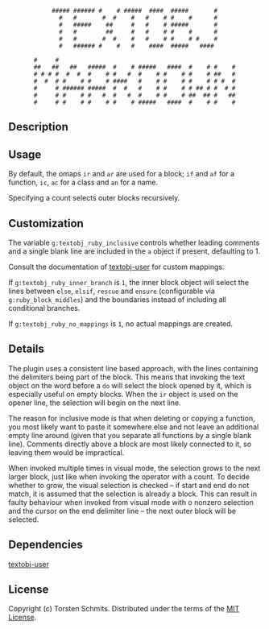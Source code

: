                                                                
                ##### ###### #    # #####  ####  #####       # 
                  #   #       #  #    #   #    # #    #      # 
                  #   #####    ##     #   #    # #####       # 
                  #   #        ##     #   #    # #    #      # 
                  #   #       #  #    #   #    # #    # #    # 
                  #   ###### #    #   #    ####  #####   ####  
                                                               
           #     #                                                  
           ##   ##   ##   #####  #    # #####   ####  #    # #    # 
           # # # #  #  #  #    # #   #  #    # #    # #    # ##   # 
           #  #  # #    # #    # ####   #    # #    # #    # # #  # 
           #     # ###### #####  #  #   #    # #    # # ## # #  # # 
           #     # #    # #   #  #   #  #    # #    # ##  ## #   ## 
           #     # #    # #    # #    # #####   ####  #    # #    # 
                                                                    

## Description



## Usage

By default, the omaps `ir` and `ar` are used for a block; `if` and `af` for a
function, `ic`, `ac` for a class and `an` for a name.

Specifying a count selects outer blocks recursively.

## Customization

The variable `g:textobj_ruby_inclusive` controls whether leading comments and a
single blank line are included in the `a` object if present, defaulting to 1.

Consult the documentation of [textobj-user][1] for custom mappings.

If `g:textobj_ruby_inner_branch` is `1`, the inner block object will select the
lines between `else`, `elsif`, `rescue` and `ensure` (configurable via
`g:ruby_block_middles`) and the boundaries instead of including all conditional
branches.

If `g:textobj_ruby_no_mappings` is `1`, no actual mappings are created.

## Details

The plugin uses a consistent line based approach, with the lines containing the
delimiters being part of the block.
This means that invoking the text object on the word before a `do` will select
the block opened by it, which is especially useful on empty blocks.
When the `ir` object is used on the opener line, the selection will begin on
the next line.

The reason for inclusive mode is that when deleting or copying a function, you
most likely want to paste it somewhere else and not leave an additional empty
line around (given that you separate all functions by a single blank line).
Comments directly above a block are most likely connected to it, so leaving
them would be impractical.

When invoked multiple times in visual mode, the selection grows to the next
larger block, just like when invoking the operator with a count.
To decide whether to grow, the visual selection is checked – if start and end
do not match, it is assumed that the selection is already a block.
This can result in faulty behaviour when invoked from visual mode with o
nonzero selection and the cursor on the end delimiter line – the next outer
block will be selected.

## Dependencies

[textobj-user][1]

## License

Copyright (c) Torsten Schmits. Distributed under the terms of the [MIT
License][2].

[1]: https://github.com/kana/vim-textobj-user 'textobj-user'
[2]: http://opensource.org/licenses/MIT 'mit license'
